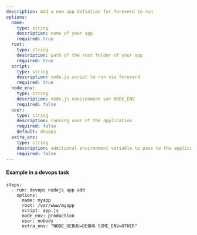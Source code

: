 ```yaml
---
description: Add a new app defintion for foreverd to run
options:
  name:
    type: string
    description: name of your app
    required: true
  root:
    type: string
    description: path of the root folder of your app
    required: true
  script:
    type: string
    description: node.js script to run via foreverd
    required: true
  node_env:
    type: string
    description: node.js environment var NODE_ENV
    required: false
  user:
    type: string
    description: running user of the application
    required: false
    default: devops
  extra_env:
    type: string
    description: additional environment variable to pass to the application
    required: false
---
```


#### Example in a devops task

    steps:
      - run: devops nodejs app add
        options:
          name: myapp
          root: /var/www/myapp 
          script: app.js 
          node_env: production 
          user: nobody 
          extra_env: "NODE_DEBUG=DEBUG SOME_ENV=OTHER"

